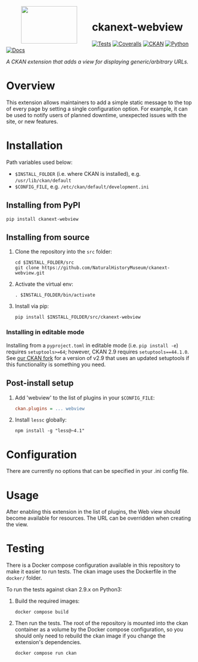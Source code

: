 <!--header-start-->
<img src="https://data.nhm.ac.uk/images/nhm_logo.svg" align="left" width="150px" height="100px" hspace="40"/>

# ckanext-webview

[![Tests](https://img.shields.io/github/actions/workflow/status/NaturalHistoryMuseum/ckanext-webview/tests.yml?style=flat-square)](https://github.com/NaturalHistoryMuseum/ckanext-webview/actions/workflows/tests.yml)
[![Coveralls](https://img.shields.io/coveralls/github/NaturalHistoryMuseum/ckanext-webview/main?style=flat-square)](https://coveralls.io/github/NaturalHistoryMuseum/ckanext-webview)
[![CKAN](https://img.shields.io/badge/ckan-2.9.7-orange.svg?style=flat-square)](https://github.com/ckan/ckan)
[![Python](https://img.shields.io/badge/python-3.6%20%7C%203.7%20%7C%203.8-blue.svg?style=flat-square)](https://www.python.org/)
[![Docs](https://img.shields.io/readthedocs/ckanext-webview?style=flat-square)](https://ckanext-webview.readthedocs.io)

_A CKAN extension that adds a view for displaying generic/arbitrary URLs._

<!--header-end-->

# Overview

<!--overview-start-->
This extension allows maintainers to add a simple static message to the top of every page by setting a single configuration option. For example, it can be used to notify users of planned downtime, unexpected issues with the site, or new features.

<!--overview-end-->

# Installation

<!--installation-start-->
Path variables used below:
- `$INSTALL_FOLDER` (i.e. where CKAN is installed), e.g. `/usr/lib/ckan/default`
- `$CONFIG_FILE`, e.g. `/etc/ckan/default/development.ini`

## Installing from PyPI

```shell
pip install ckanext-webview
```

## Installing from source

1. Clone the repository into the `src` folder:
   ```shell
   cd $INSTALL_FOLDER/src
   git clone https://github.com/NaturalHistoryMuseum/ckanext-webview.git
   ```

2. Activate the virtual env:
   ```shell
   . $INSTALL_FOLDER/bin/activate
   ```

3. Install via pip:
   ```shell
   pip install $INSTALL_FOLDER/src/ckanext-webview
   ```

### Installing in editable mode

Installing from a `pyproject.toml` in editable mode (i.e. `pip install -e`) requires `setuptools>=64`; however, CKAN 2.9 requires `setuptools==44.1.0`. See [our CKAN fork](https://github.com/NaturalHistoryMuseum/ckan) for a version of v2.9 that uses an updated setuptools if this functionality is something you need.

## Post-install setup

1. Add 'webview' to the list of plugins in your `$CONFIG_FILE`:
   ```ini
   ckan.plugins = ... webview
   ```

2. Install `lessc` globally:
   ```shell
   npm install -g "less@~4.1"
   ```

<!--installation-end-->

# Configuration

<!--configuration-start-->
There are currently no options that can be specified in your .ini config file.

<!--configuration-end-->

# Usage

<!--usage-start-->
After enabling this extension in the list of plugins, the Web view should become available for resources. The URL can be overridden when creating the view.

<!--usage-end-->

# Testing

<!--testing-start-->
There is a Docker compose configuration available in this repository to make it easier to run tests. The ckan image uses the Dockerfile in the `docker/` folder.

To run the tests against ckan 2.9.x on Python3:

1. Build the required images:
   ```shell
   docker compose build
   ```

2. Then run the tests.
   The root of the repository is mounted into the ckan container as a volume by the Docker compose
   configuration, so you should only need to rebuild the ckan image if you change the extension's
   dependencies.
   ```shell
   docker compose run ckan
   ```

<!--testing-end-->
